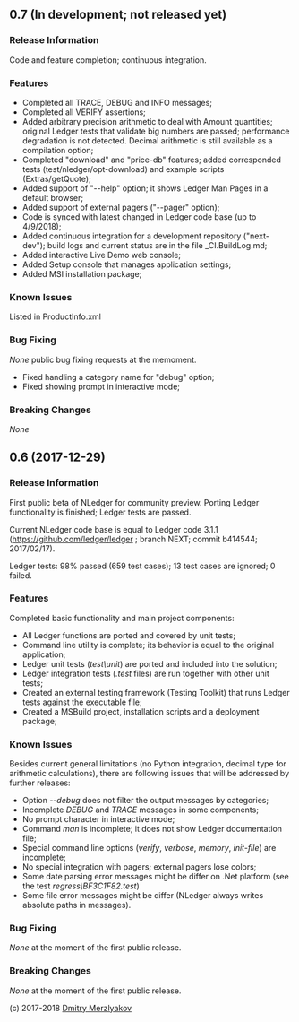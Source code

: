 ## 0.7 (In development; not released yet)

### Release Information

Code and feature completion; continuous integration.

### Features

- Completed all TRACE, DEBUG and INFO messages;
- Completed all VERIFY assertions;
- Added arbitrary precision arithmetic to deal with Amount
  quantities; original Ledger tests that validate big numbers are passed;
  performance degradation is not detected. Decimal arithmetic is still 
  available as a compilation option;
- Completed "download" and "price-db" features; added corresponded 
  tests (test/nledger/opt-download) and example scripts (Extras/getQuote);
- Added support of "--help" option; it shows Ledger Man Pages in a default browser;
- Added support of external pagers ("--pager" option);
- Code is synced with latest changed in Ledger code base (up to 4/9/2018);
- Added continuous integration for a development repository ("next-dev");
  build logs and current status are in the file _CI.BuildLog.md;
- Added interactive Live Demo web console;
- Added Setup console that manages application settings;
- Added MSI installation package;

### Known Issues

Listed in ProductInfo.xml

### Bug Fixing

*None* public bug fixing requests at the memoment.

- Fixed handling a category name for "debug" option;
- Fixed showing prompt in interactive mode;

### Breaking Changes

*None*

## 0.6 (2017-12-29)

### Release Information

First public beta of NLedger for community preview. 
Porting Ledger functionality is finished; Ledger tests are passed.

Current NLedger code base is equal to Ledger code 3.1.1 
(https://github.com/ledger/ledger ; branch NEXT; commit b414544; 2017/02/17).

Ledger tests: 98% passed (659 test cases); 13 test cases are ignored; 0 failed.

### Features

Completed basic functionality and main project components:

- All Ledger functions are ported and covered by unit tests;
- Command line utility is complete; its behavior is equal to the original application;
- Ledger unit tests (*test\unit*) are ported and included into the solution;
- Ledger integration tests (*.test* files) are run together with other unit tests;
- Created an external testing framework (Testing Toolkit) that runs Ledger tests against the executable file;
- Created a MSBuild project, installation scripts and a deployment package;

### Known Issues

Besides current general limitations (no Python integration, 
decimal type for arithmetic calculations), there are following issues
that will be addressed by further releases:

- Option *--debug* does not filter the output messages by categories;
- Incomplete *DEBUG* and *TRACE* messages in some components;
- No prompt character in interactive mode;
- Command *man* is incomplete; it does not show Ledger documentation file;
- Special command line options (*verify*, *verbose*, *memory*, *init-file*) are incomplete;
- No special integration with pagers; external pagers lose colors;
- Some date parsing error messages might be differ on .Net platform 
  (see the test *regress\BF3C1F82.test*)
- Some file error messages might be differ (NLedger always writes absolute paths in messages).

### Bug Fixing

*None* at the moment of the first public release.

### Breaking Changes

*None* at the moment of the first public release.

(c) 2017-2018 [Dmitry Merzlyakov](mailto:dmitry.merzlyakov@gmail.com)

